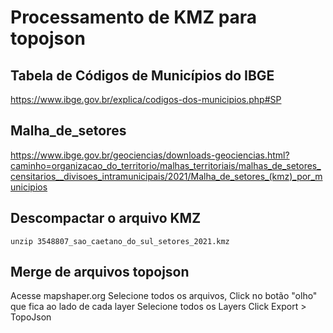 # Processamento de KMZ para topojson

## Tabela de Códigos de Municípios do IBGE 
https://www.ibge.gov.br/explica/codigos-dos-municipios.php#SP

## Malha_de_setores
https://www.ibge.gov.br/geociencias/downloads-geociencias.html?caminho=organizacao_do_territorio/malhas_territoriais/malhas_de_setores_censitarios__divisoes_intramunicipais/2021/Malha_de_setores_(kmz)_por_municipios

## Descompactar o arquivo KMZ
``unzip 3548807_sao_caetano_do_sul_setores_2021.kmz``

## Merge de arquivos topojson
Acesse mapshaper.org
Selecione todos os arquivos, 
Click no botão "olho" que fica ao lado de cada layer
Selecione todos os Layers
Click Export > TopoJson
